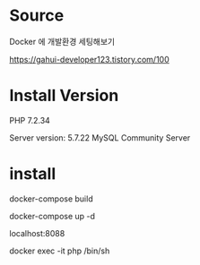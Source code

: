 # Source

Docker 에 개발환경 세팅해보기

https://gahui-developer123.tistory.com/100

# Install Version

PHP 7.2.34

Server version: 5.7.22 MySQL Community Server

# install

docker-compose build

docker-compose up -d

localhost:8088

docker exec -it php /bin/sh
